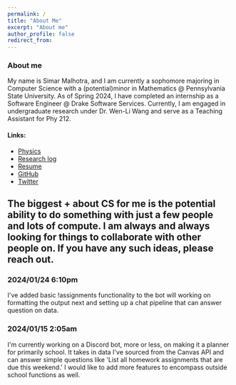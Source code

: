 ```yaml
---
permalink: /
title: "About Me"
excerpt: "About me"
author_profile: false
redirect_from:
---
```


### About me

My name is Simar Malhotra, and I am currently a sophomore majoring in Computer Science with a (potential)minor in Mathematics @ Pennsylvania State University. As of Spring 2024, I have completed an internship as a Software Engineer @ Drake Software Services. Currently, I am engaged in undergraduate research under Dr. Wen-Li Wang and serve as a Teaching Assistant for Phy 212.

#### Links:

- [Physics](./blog/physics/)
- [Research log ](./blog/research/)
- [Resume](./resume/resume.png)
- [GitHub](https://github.com/Simar-malhotra09)
- [Twitter](https://twitter.com/osaka_azumanger)

## The biggest + about CS for me is the potential ability to do something with just a few people and lots of compute. I am always and always looking for things to collaborate with other people on. If you have any such ideas, please reach out.

### 2024/01/24 6:10pm

I've added basic !assignments functionality to the bot will working on formatting the output next and setting up a chat pipeline that can answer question on data.

### 2024/01/15 2:05am

I'm currently working on a Discord bot, more or less, on making it a planner for primarily school. It takes in data I've sourced from the Canvas API and can answer simple questions like 'List all homework assignments that are due this weekend.' I would like to add more features to encompass outside school functions as well.
